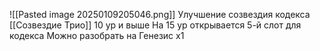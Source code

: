 ![[Pasted image 20250109205046.png]]
Улучшение созвездия кодекса [[Созвездие Трио]] 10 ур и выше
На 15 ур открывается 5-й слот для кодекса
Можно разобрать на Генезис х1